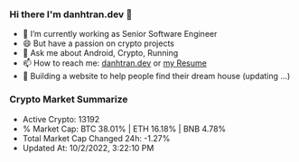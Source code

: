 ### Hi there I'm danhtran.dev 👋

- 🔭 I’m currently working as Senior Software Engineer
- 😄 But have a passion on crypto projects
- 💬 Ask me about Android, Crypto, Running 
- 📫 How to reach me: <a href="https://danhtran.dev" target="_blank">danhtran.dev</a> or <a href="Developer-Resume.pdf" target="_blank">my Resume</a>
- 🌱 Building a website to help people find their dream house (updating ...)

### Crypto Market Summarize
- Active Crypto: 13192
- % Market Cap: BTC 38.01% | ETH 16.18% | BNB 4.78%
- Total Market Cap Changed 24h: -1.27%
- Updated At: 10/2/2022, 3:22:10 PM
